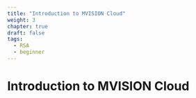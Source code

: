```yaml
---
title: "Introduction to MVISION Cloud"
weight: 3
chapter: true
draft: false
tags:
  - RSA
  - beginner
---
```


# Introduction to MVISION Cloud

